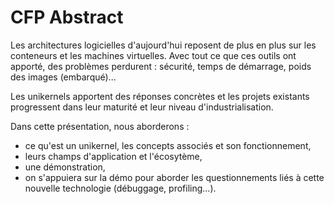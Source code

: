 # CFP Abstract

Les architectures logicielles d'aujourd'hui reposent de plus en plus sur les conteneurs et les machines virtuelles. Avec tout ce que ces outils ont apporté, des problèmes perdurent : sécurité, temps de démarrage, poids des images (embarqué)...

Les unikernels apportent des réponses concrètes et les projets existants progressent dans leur maturité et leur niveau d'industrialisation.

Dans cette présentation, nous aborderons :

- ce qu'est un unikernel, les concepts associés et son fonctionnement,
- leurs champs d'application et l'écosytème,
- une démonstration,
- on s'appuiera sur la démo pour aborder les questionnements liés à cette nouvelle technologie (débuggage, profiling...).
